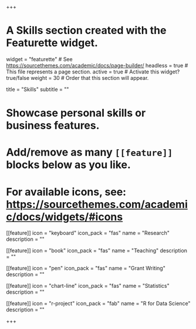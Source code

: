 +++
# A Skills section created with the Featurette widget.
widget = "featurette"  # See https://sourcethemes.com/academic/docs/page-builder/
headless = true  # This file represents a page section.
active = true  # Activate this widget? true/false
weight = 30  # Order that this section will appear.

title = "Skills"
subtitle = ""

# Showcase personal skills or business features.
# 
# Add/remove as many `[[feature]]` blocks below as you like.
# 
# For available icons, see: https://sourcethemes.com/academic/docs/widgets/#icons

  
  
[[feature]]
  icon = "keyboard"
  icon_pack = "fas"
  name = "Research"
  description = ""
  
[[feature]]
  icon = "book"
  icon_pack = "fas"
  name = "Teaching"
  description = ""

[[feature]]
  icon = "pen"
  icon_pack = "fas"
  name = "Grant Writing"
  description = ""

[[feature]]
  icon = "chart-line"
  icon_pack = "fas"
  name = "Statistics"
  description = "" 

[[feature]]
  icon = "r-project"
  icon_pack = "fab"
  name = "R for Data Science"
  description = ""
  


+++
